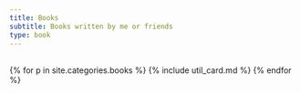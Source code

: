 ```yaml
---
title: Books
subtitle: Books written by me or friends
type: book
---
```

<br>

<div class="card-columns">
{% for p in site.categories.books %}
	{% include util_card.md %}
{% endfor %}
</div>